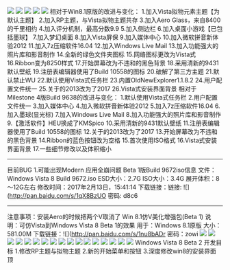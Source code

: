 ![](https://wvbarchive.s3-ap-northeast-1.amazonaws.com/4983876156/f47beb5594eef01fb717746be9fe9925bd317d16.jpg)
![](https://wvbarchive.s3-ap-northeast-1.amazonaws.com/4983876156/1b41aeeb15ce36d3a237859e33f33a87e850b166.jpg)
![](https://wvbarchive.s3-ap-northeast-1.amazonaws.com/4983876156/cca0f3eff01f3a29a3cbb9609025bc315d607c16.jpg)
![](https://wvbarchive.s3-ap-northeast-1.amazonaws.com/4983876156/d41a971e3a292df56fc0c0bbb5315c6035a87316.jpg)
![](https://wvbarchive.s3-ap-northeast-1.amazonaws.com/4983876156/b0eb5d282df5e0fe091be5af556034a85fdf7216.jpg)
相对于Win8.1原版的改进与变化：
1.加入Vista拟物元素主题【为默认主题】
2.加入RP主题，与Vista拟物主题共存
3.加入Aero Glass，来自8400的千里相约
4.加入评分机制，最高分数9.9
5.加入侧边栏
6.加入桌面小游戏【已包括墨球】
7.加入梦幻桌面
8.加入Vista屏保
9.加入媒体中心
10.加入微软拼音新体验2012
11.加入7z压缩软件16.04
12.加入Windows Live Mail
13.加入功能强大的照片库和影音制作
14.全新的绿色文件夹图标
15.网络图标更改为Vista式
16.Ribbon变为8250样式
17.开始屏幕改为不违和的黑色背景
18.采用清新的9431默认壁纸
19.注册表编辑器使用了Build 10558的图标
20.破解了第三方主题
21.默认禁止WU
22.默认使用Vista式任务栏
23.内置OldNewExplorer1.1.8.2
24.用户配置文件统一
25.关于的2013改为了2017
26.Vista式安装界面背景
相对于Milestone 4版Build 9638的改进与变化：
1.默认使用Vista式任务栏
2.用户配置文件统一
3.加入媒体中心
4.加入微软拼音新体验2012
5.加入7z压缩软件16.04
6.加入墨球(显光标)
7.加入Windows Live Mail
8.加入功能强大的照片库和影音制作
9.【激活软件】HEU换成了KMSpico
10.采用清新的9431默认壁纸
11.注册表编辑器使用了Build 10558的图标
12.关于的2013改为了2017
13.开始屏幕改为不违和的黑色背景
14.Ribbon的蓝色按钮改为空格
15.首次使用ISO格式
16.Vista式安装界面背景
17.一些细节修改以及体积缩小
***
目前BUG
1.可能出现Modern 应用全崩问题
Beta 1版Build 9672iso信息
文件： Windows Vista 8 Build 9672.iso
ESD大小：2.7G
ISO大小：3.4G
展开体积：8～12G左右
修改时间：2017年2月13日，15:41:14
下载链接：链接: ![](http://pan.baidu.com/s/1qX8BzUO 密码: d8c6
***
注意事项：安装Aero的时候把两个V取消了
Win 8.1仿V美化增强包(Beta 1)
说明：可仿Vista到Windows Vista 8 Beta 1的效果
用于：Windows 8.1原版
大小：581.00M
下载链接：![](http://pan.baidu.com/s/1nu8bADr 密码：zowi
![](https://wvbarchive.s3-ap-northeast-1.amazonaws.com/4983876156/f2e5f412b07eca8035c56449982397dda3448355.jpg)
![](https://wvbarchive.s3-ap-northeast-1.amazonaws.com/4983876156/4c0056accbef760916cbc43127dda3cc7ed99e55.jpg)
![](https://wvbarchive.s3-ap-northeast-1.amazonaws.com/4983876156/06d76ef69052982254a7656ddeca7bcb0846d4f9.jpg)
![](https://wvbarchive.s3-ap-northeast-1.amazonaws.com/4983876156/792fd1fc5266d016cd11c1869e2bd40734fa350d.jpg)
![](https://wvbarchive.s3-ap-northeast-1.amazonaws.com/4983876156/c5c182dce71190ef07b4cd71c71b9d16fffa60c2.jpg)
![](https://wvbarchive.s3-ap-northeast-1.amazonaws.com/4983876156/dc76b659ccbf6c8111357346b53eb13532fa4017.jpg)
![](https://wvbarchive.s3-ap-northeast-1.amazonaws.com/4983876156/112ee6ca39dbb6fd900dba880024ab18962b373b.jpg)
![](https://wvbarchive.s3-ap-northeast-1.amazonaws.com/4983876156/b2ebd9086b63f624450766ad8e44ebf81b4ca33f.jpg)
![](https://wvbarchive.s3-ap-northeast-1.amazonaws.com/4983876156/7a075d86e950352a807b7aa65a43fbf2b3118b7f.jpg)
![](https://wvbarchive.s3-ap-northeast-1.amazonaws.com/4983876156/13b79cf3b2119313fc32a01e6c380cd790238d24.jpg)
![](https://wvbarchive.s3-ap-northeast-1.amazonaws.com/4983876156/68c0539a033b5bb5f4807f503fd3d539b700bc3a.jpg)
![](https://wvbarchive.s3-ap-northeast-1.amazonaws.com/4983876156/7627b238b6003af3793e83ce3c2ac65c1238b689.jpg)
![](https://wvbarchive.s3-ap-northeast-1.amazonaws.com/4983876156/112ee6ca39dbb6fd93a3bb880024ab18952b379d.jpg)
![](https://wvbarchive.s3-ap-northeast-1.amazonaws.com/4983876156/0fbe47a5462309f7b160f4bc7b0e0cf3d6cad602.jpg)
![](https://wvbarchive.s3-ap-northeast-1.amazonaws.com/4983876156/38049037afc37931d4d3df87e2c4b74541a911de.jpg)
![](https://wvbarchive.s3-ap-northeast-1.amazonaws.com/4983876156/95cdd1013af33a87abfe59b4cf5c10385143b586.jpg)
![](https://wvbarchive.s3-ap-northeast-1.amazonaws.com/4983876156/d53eb6c9a786c917df930b97c03d70cf39c75785.jpg)
Windows Vista 8 Beta 2 开发目标
1.修改RP主题与拟物主题
2.新的开始菜单和按钮
3.深度修改win8的安装界面
顶
